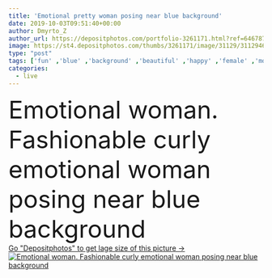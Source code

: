 ```yaml
---
title: 'Emotional pretty woman posing near blue background'
date: 2019-10-03T09:51:40+00:00
author: Dmyrto_Z
author_url: https://depositphotos.com/portfolio-3261171.html?ref=64678756
image: https://st4.depositphotos.com/thumbs/3261171/image/31129/311294644/api_thumb_450.jpg?forcejpeg=true
type: "post"
tags: ['fun' ,'blue' ,'background' ,'beautiful' ,'happy' ,'female' ,'model' ,'femininity' ,'cheerful' ,'style' ,'funny' ,'woman' ,'hairstyle' ,'curly' ,'trendy' ,'aging' ,'alone' ,'dress' ,'earrings' ,'posing' ,'free' ,'positive' ,'mature' ,'confident' ,'amazing' ,'fashionable' ,'energetic' ,'beaming' ,'appealing' ,'good looking' ,'womanly' ,'grey haired' ,'well cared' ,'one person' ,'Waist Up' ,'low angle' ,'natural beauty' ,'good mood' ,'love life' ,'female power' ,'trench coat' ,'live emotions' ,'aging model' ,'age frames' ]
categories: 
  - live
---
```

<div aling="center">
            <font size="60"> Emotional woman. Fashionable curly emotional woman posing near blue background</font>   
</div>
<div>
    <a href='https://st4.depositphotos.com/thumbs/3261171/image/31129/311294644/api_thumb_450.jpg?forcejpeg=true?ref=64678756' target=_blank > Go "Depositphotos" to get lage size of this picture ->
        <img href='https://st4.depositphotos.com/thumbs/3261171/image/31129/311294644/api_thumb_450.jpg?forcejpeg=true?ref=64678756' src='https://st4.depositphotos.com/3261171/31129/i/950/depositphotos_311294644-stock-photo-emotional-pretty-woman-posing-near.jpg?forcejpeg=true' alt='Emotional woman. Fashionable curly emotional woman posing near blue background' >
    </a>
</div>
